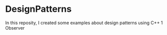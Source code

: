 # DesignPatterns

In this reposity, I created some examples about design patterns using C++
1 Observer